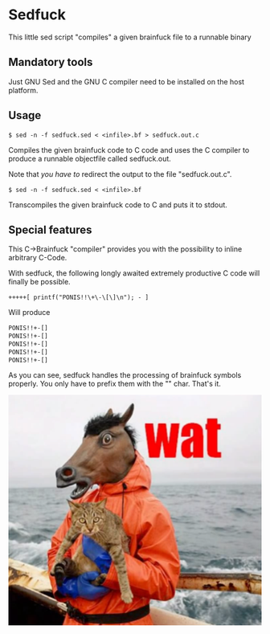 Sedfuck
=======

This little sed script "compiles" a given
brainfuck file to a runnable binary

Mandatory tools
---------------
Just GNU Sed and the GNU C compiler need to be
installed on the host platform.

Usage
-----

	$ sed -n -f sedfuck.sed < <infile>.bf > sedfuck.out.c
Compiles the given brainfuck code to C code and uses
the C compiler to produce a runnable objectfile called sedfuck.out.

Note that *you have to* redirect the output to the file
"sedfuck.out.c".

	$ sed -n -f sedfuck.sed < <infile>.bf
Transcompiles the given brainfuck code to C and puts it
to stdout.

Special features
----------------
This C->Brainfuck "compiler" provides you with the
possibility to inline arbitrary C-Code. 

With sedfuck, the following longly awaited extremely productive
C code will finally be possible.

	+++++[ printf("PONIS!!\+\-\[\]\n"); - ]
	
Will produce

	PONIS!!+-[]
	PONIS!!+-[]
	PONIS!!+-[]
	PONIS!!+-[]
	PONIS!!+-[]
	
As you can see, sedfuck handles the processing of brainfuck symbols properly. You only have
to prefix them with the "\" char. That's it.

![wat](wat.png)
